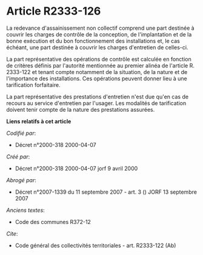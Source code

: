 # Article R2333-126

La redevance d'assainissement non collectif comprend une part destinée à couvrir les charges de contrôle de la conception, de
l'implantation et de la bonne exécution et du bon fonctionnement des installations et, le cas échéant, une part destinée à
couvrir les charges d'entretien de celles-ci.

La part représentative des opérations de contrôle est calculée en fonction de critères définis par l'autorité mentionnée au
premier alinéa de l'article R. 2333-122 et tenant compte notamment de la situation, de la nature et de l'importance des
installations. Ces opérations peuvent donner lieu à une tarification forfaitaire.

La part représentative des prestations d'entretien n'est due qu'en cas de recours au service d'entretien par l'usager. Les
modalités de tarification doivent tenir compte de la nature des prestations assurées.

**Liens relatifs à cet article**

_Codifié par_:

  - Décret n°2000-318 2000-04-07

_Créé par_:

  - Décret n°2000-318 2000-04-07 jorf 9 avril 2000

_Abrogé par_:

  - Décret n°2007-1339 du 11 septembre 2007 - art. 3 () JORF 13 septembre 2007

_Anciens textes_:

  - Code des communes R372-12

_Cite_:

  - Code général des collectivités territoriales - art. R2333-122 (Ab)
